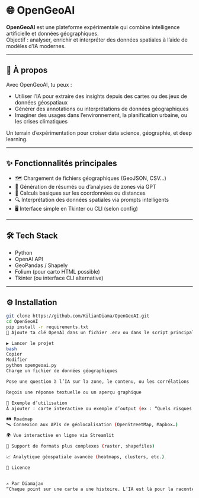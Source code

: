 # 🌐 OpenGeoAI

**OpenGeoAI** est une plateforme expérimentale qui combine intelligence artificielle et données géographiques.  
Objectif : analyser, enrichir et interpréter des données spatiales à l’aide de modèles d’IA modernes.

---

## 🧠 À propos

Avec OpenGeoAI, tu peux :

- Utiliser l’IA pour extraire des insights depuis des cartes ou des jeux de données géospatiaux
- Générer des annotations ou interprétations de données géographiques
- Imaginer des usages dans l’environnement, la planification urbaine, ou les crises climatiques

Un terrain d’expérimentation pour croiser data science, géographie, et deep learning.

---

## ✨ Fonctionnalités principales

- 🗺️ Chargement de fichiers géographiques (GeoJSON, CSV…)
- 🧠 Génération de résumés ou d’analyses de zones via GPT
- 🧮 Calculs basiques sur les coordonnées ou distances
- 🔍 Interprétation des données spatiales via prompts intelligents
- 🖥️ Interface simple en Tkinter ou CLI (selon config)

---

## 🛠️ Tech Stack

- Python
- OpenAI API
- GeoPandas / Shapely
- Folium (pour carto HTML possible)
- Tkinter (ou interface CLI alternative)

---

## ⚙️ Installation

```bash
git clone https://github.com/KilianDiama/OpenGeoAI.git
cd OpenGeoAI
pip install -r requirements.txt
🔐 Ajoute ta clé OpenAI dans un fichier .env ou dans le script principal.

▶️ Lancer le projet
bash
Copier
Modifier
python opengeoai.py
Charge un fichier de données géographiques

Pose une question à l’IA sur la zone, le contenu, ou les corrélations

Reçois une réponse textuelle ou un aperçu graphique

📸 Exemple d’utilisation
À ajouter : carte interactive ou exemple d’output (ex : “Quels risques environnementaux dans cette zone ?”)

🛤️ Roadmap
🛰️ Connexion aux APIs de géolocalisation (OpenStreetMap, Mapbox…)

🌍 Vue interactive en ligne via Streamlit

📂 Support de formats plus complexes (raster, shapefiles)

📈 Analytique géospatiale avancée (heatmaps, clusters, etc.)

📜 Licence


✍️ Par Diamajax
“Chaque point sur une carte a une histoire. L’IA est là pour la raconter.” — Diamajax
